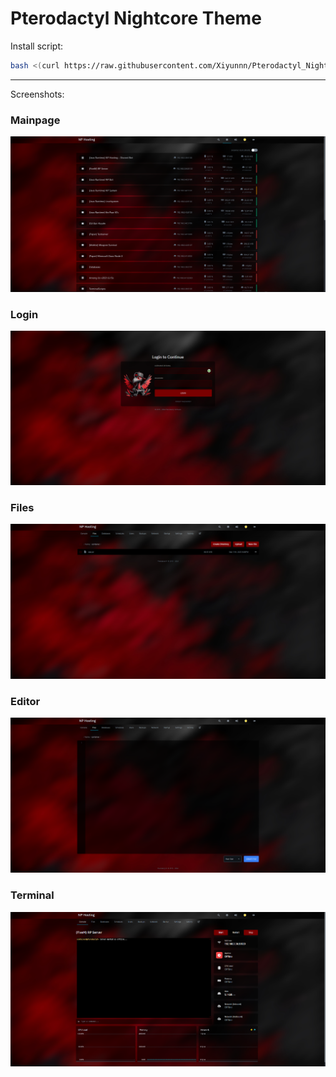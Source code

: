 # Pterodactyl Nightcore Theme

Install script:
```sh
bash <(curl https://raw.githubusercontent.com/Xiyunnn/Pterodactyl_Nightcore_Theme/main/install.sh)
```

---
Screenshots:
### Mainpage
![Mainpage](https://raw.githubusercontent.com/Xiyunnn/Pterodactyl_Nightcore_Theme/main/images/Serverliste.png "Mainpage")
### Login
![Login](https://raw.githubusercontent.com/Xiyunnn/Pterodactyl_Nightcore_Theme/main/images/Login.png "Login")
### Files
![Files](https://raw.githubusercontent.com/Xiyunnn/Pterodactyl_Nightcore_Theme/main/images/Files.png "Files")
### Editor
![Editor](https://raw.githubusercontent.com/Xiyunnn/Pterodactyl_Nightcore_Theme/main/images/Editor.png "Editor")
### Terminal
![Terminal](https://raw.githubusercontent.com/Xiyunnn/Pterodactyl_Nightcore_Theme/main/images/Terminal.png "Terminal")